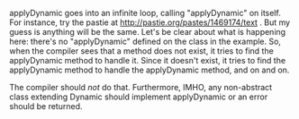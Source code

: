 applyDynamic goes into an infinite loop, calling "applyDynamic" on itself.  For instance, try the pastie at http://pastie.org/pastes/1469174/text .  But my guess is anything will be the same.
Let's be clear about what is happening here: there's no "applyDynamic" defined on the class in the example. So, when the compiler sees that a method does not exist, it tries to find the applyDynamic method to handle it. Since it doesn't exist, it tries to find the applyDynamic method to handle the applyDynamic method, and on and on.

The compiler should *not* do that. Furthermore, IMHO, any non-abstract class extending Dynamic should implement applyDynamic or an error should be returned.
